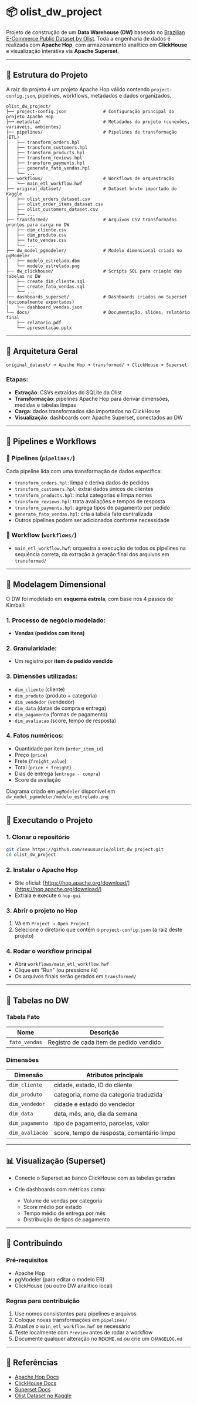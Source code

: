 # 📦 olist_dw_project

Projeto de construção de um **Data Warehouse (DW)** baseado no [Brazilian E-Commerce Public Dataset by Olist](https://www.kaggle.com/datasets/olistbr/brazilian-ecommerce). Toda a engenharia de dados é realizada com **Apache Hop**, com armazenamento analítico em **ClickHouse** e visualização interativa via **Apache Superset**.

---

## 📁 Estrutura do Projeto

A raiz do projeto é um projeto Apache Hop válido contendo `project-config.json`, pipelines, workflows, metadados e dados organizados.

```plaintext
olist_dw_project/
├── project-config.json              # Configuração principal do projeto Apache Hop
├── metadata/                        # Metadados do projeto (conexões, variáveis, ambientes)
├── pipelines/                       # Pipelines de transformação (ETL)
│   ├── transform_orders.hpl
│   ├── transform_customers.hpl
│   ├── transform_products.hpl
│   ├── transform_reviews.hpl
│   ├── transform_payments.hpl
│   ├── generate_fato_vendas.hpl
│   └── ...
├── workflows/                       # Workflows de orquestração
│   └── main_etl_workflow.hwf
├── original_dataset/                # Dataset bruto importado do Kaggle
│   ├── olist_orders_dataset.csv
│   ├── olist_order_items_dataset.csv
│   ├── olist_customers_dataset.csv
│   ├── ...
├── transformed/                     # Arquivos CSV transformados prontos para carga no DW
│   ├── dim_cliente.csv
│   ├── dim_produto.csv
│   ├── fato_vendas.csv
│   └── ...
├── dw_model_pgmodeler/              # Modelo dimensional criado no pgModeler
│   ├── modelo_estrelado.dbm
│   └── modelo_estrelado.png
├── dw_clickhouse/                   # Scripts SQL para criação das tabelas no DW
│   ├── create_dim_cliente.sql
│   ├── create_fato_vendas.sql
│   └── ...
├── dashboards_superset/             # Dashboards criados no Superset (opcionalmente exportados)
│   └── dashboard_vendas.json
└── docs/                            # Documentação, slides, relatório final
    ├── relatorio.pdf
    └── apresentacao.pptx
````

---

## 🧱 Arquitetura Geral

```plaintext
original_dataset/ ➜ Apache Hop ➜ transformed/ ➜ ClickHouse ➜ Superset
```

### Etapas:

* **Extração**: CSVs extraídos do SQLite da Olist
* **Transformação**: pipelines Apache Hop para derivar dimensões, medidas e tabelas limpas
* **Carga**: dados transformados são importados no ClickHouse
* **Visualização**: dashboards com Apache Superset, conectados ao DW

---

## 🔁 Pipelines e Workflows

### 🧩 Pipelines (`pipelines/`)

Cada pipeline lida com uma transformação de dados específica:

* `transform_orders.hpl`: limpa e deriva dados de pedidos
* `transform_customers.hpl`: extrai dados únicos de clientes
* `transform_products.hpl`: inclui categorias e limpa nomes
* `transform_reviews.hpl`: trata avaliações e tempos de resposta
* `transform_payments.hpl`: agrega tipos de pagamento por pedido
* `generate_fato_vendas.hpl`: cria a tabela fato centralizada
* Outros pipelines podem ser adicionados conforme necessidade

### 🔁 Workflow (`workflows/`)

* `main_etl_workflow.hwf`: orquestra a execução de todos os pipelines na sequência correta, da extração à geração final dos arquivos em `transformed/`

---

## 🧠 Modelagem Dimensional

O DW foi modelado em **esquema estrela**, com base nos 4 passos de Kimball:

### 1. Processo de negócio modelado:

* **Vendas (pedidos com itens)**

### 2. Granularidade:

* Um registro por **item de pedido vendido**

### 3. Dimensões utilizadas:

* `dim_cliente` (cliente)
* `dim_produto` (produto + categoria)
* `dim_vendedor` (vendedor)
* `dim_data` (datas de compra e entrega)
* `dim_pagamento` (formas de pagamento)
* `dim_avaliacao` (score, tempo de resposta)

### 4. Fatos numéricos:

* Quantidade por item (`order_item_id`)
* Preço (`price`)
* Frete (`freight_value`)
* Total (`price + freight`)
* Dias de entrega (`entrega - compra`)
* Score da avaliação

Diagrama criado em `pgModeler` disponível em `dw_model_pgmodeler/modelo_estrelado.png`

---

## 🚀 Executando o Projeto

### 1. Clonar o repositório

```bash
git clone https://github.com/seuusuario/olist_dw_project.git
cd olist_dw_project
```

### 2. Instalar o Apache Hop

* Site oficial: [https://hop.apache.org/download/](https://hop.apache.org/download/)
* Extraia e execute o `hop-gui`

### 3. Abrir o projeto no Hop

1. Vá em `Project → Open Project`
2. Selecione o diretório que contém o `project-config.json` (a raiz deste projeto)

### 4. Rodar o workflow principal

* Abra `workflows/main_etl_workflow.hwf`
* Clique em "Run" (ou pressione `F8`)
* Os arquivos finais serão gerados em `transformed/`

---

## 🧾 Tabelas no DW

### Tabela Fato

| Nome          | Descrição                               |
| ------------- | --------------------------------------- |
| `fato_vendas` | Registro de cada item de pedido vendido |

### Dimensões

| Dimensão        | Atributos principais                       |
| --------------- | ------------------------------------------ |
| `dim_cliente`   | cidade, estado, ID do cliente              |
| `dim_produto`   | categoria, nome da categoria traduzida     |
| `dim_vendedor`  | cidade e estado do vendedor                |
| `dim_data`      | data, mês, ano, dia da semana              |
| `dim_pagamento` | tipo de pagamento, parcelas, valor         |
| `dim_avaliacao` | score, tempo de resposta, comentário limpo |

---

## 📊 Visualização (Superset)

* Conecte o Superset ao banco ClickHouse com as tabelas geradas
* Crie dashboards com métricas como:

  * Volume de vendas por categoria
  * Score médio por estado
  * Tempo médio de entrega por mês
  * Distribuição de tipos de pagamento

---

## 🤝 Contribuindo

### Pré-requisitos

* Apache Hop
* pgModeler (para editar o modelo ER)
* ClickHouse (ou outro DW analítico local)

### Regras para contribuição

1. Use nomes consistentes para pipelines e arquivos
2. Coloque novas transformações em `pipelines/`
3. Atualize o `main_etl_workflow.hwf` se necessário
4. Teste localmente com `Preview` antes de rodar a workflow
5. Documente qualquer alteração no `README.md` ou crie um `CHANGELOG.md`

---

## 📘 Referências

* [Apache Hop Docs](https://hop.apache.org/docs/)
* [ClickHouse Docs](https://clickhouse.com/docs/)
* [Superset Docs](https://superset.apache.org/)
* [Olist Dataset no Kaggle](https://www.kaggle.com/datasets/olistbr/brazilian-ecommerce)
